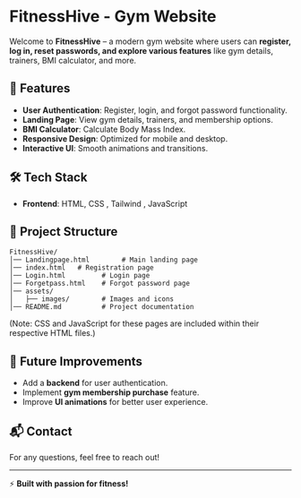 # FitnessHive - Gym Website

Welcome to **FitnessHive** – a modern gym website where users can **register, log in, reset passwords, and explore various features** like gym details, trainers, BMI calculator, and more.

## 🚀 Features
- **User Authentication**: Register, login, and forgot password functionality.
- **Landing Page**: View gym details, trainers, and membership options.
- **BMI Calculator**: Calculate Body Mass Index.
- **Responsive Design**: Optimized for mobile and desktop.
- **Interactive UI**: Smooth animations and transitions.

## 🛠 Tech Stack
- **Frontend**: HTML, CSS , Tailwind , JavaScript

## 📂 Project Structure
```
FitnessHive/
│── Landingpage.html        # Main landing page
│── index.html   # Registration page
│── Login.html         # Login page
│── Forgetpass.html    # Forgot password page
│── assets/
│   ├── images/        # Images and icons
│── README.md          # Project documentation
```

(Note: CSS and JavaScript for these pages are included within their respective HTML files.)


## 🎯 Future Improvements
- Add a **backend** for user authentication.
- Implement **gym membership purchase** feature.
- Improve **UI animations** for better user experience.

## 📬 Contact
For any questions, feel free to reach out!

---
⚡ **Built with passion for fitness!**
